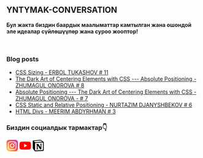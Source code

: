 ## YNTYMAK-CONVERSATION
**Бул жакта биздин баардык маалыматтар камтылган жана ошондой эле идеалар сүйлөшүүлөр жана суроо жооптор!**

<br>

### Blog posts
<!-- YOUTUBE:START -->
- [CSS Sizing - ERBOL TUKASHOV # 11](https://www.youtube.com/watch?v=027axPU1JKk)
- [The Dark Art of Centering Elements with CSS --- Absolute Positioning - ZHUMAGUL ONOROVA # 8](https://www.youtube.com/watch?v=WV48lE1N608)
- [Absolute Positioning --- The Dark Art of Centering Elements with CSS - ZHUMAGUL ONOROVA - # 7](https://www.youtube.com/watch?v=81jiP9RQ1fw)
- [CSS Static and Relative Positioning - NURTAZIM DJANYSHBEKOV # 6](https://www.youtube.com/watch?v=pqw0E7VqwrQ)
- [HTML Divs - MEERIM ABDYRHMAN # 3](https://www.youtube.com/watch?v=1ZEwxtlDG0E)
<!-- YOUTUBE:END -->

### Биздин социалдык тармактар👇
[<img width="30px" src="assets/instagram.svg">](https://www.instagram.com/yntymak.ja/)
[<img width="30px" src="assets/youtube.svg">](https://www.youtube.com/channel/UCRtFBHRQid5zQlilPWvjGQg)
[<img width="30px" src="assets/notion-logo-1.svg">](https://satin-beast-2c9.notion.site/YNTYMAK-cd568a64f5b6411f886cb9ff00079e9e)